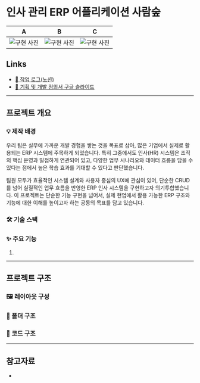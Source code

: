 # 인사 관리 ERP 어플리케이션 사람숲 

A | B| C
--|--|--|
![구현 사진](url) | ![구현 사진](url) | ![구현 사진](url) 

## Links

- [📖 작업 로그(노션)](https://universal-gallium-010.notion.site/2059b2f7b0af804f870feea9b6471448?source=copy_link)
- [📜 기획 및 개발 정의서 구글 슬라이드 ](https://docs.google.com/presentation/d/1cj48KtGpLL-fApoqQQtzJOlXoqCeXz00Ee7nb3GiBJg/edit?usp=sharing)

---

## 프로젝트 개요

### 💡 제작 배경
우리 팀은 실무에 가까운 개발 경험을 쌓는 것을 목표로 삼아, 많은 기업에서 실제로 활용되는 ERP 시스템에 주목하게 되었습니다. 특히 그중에서도 인사(HR) 시스템은 조직의 핵심 운영과 밀접하게 연관되어 있고, 다양한 업무 시나리오와 데이터 흐름을 담을 수 있다는 점에서 높은 학습 효과를 기대할 수 있다고 판단했습니다.

팀원 모두가 효율적인 시스템 설계와 사용자 중심의 UX에 관심이 있어, 단순한 CRUD를 넘어 실질적인 업무 흐름을 반영한 ERP 인사 시스템을 구현하고자 의기투합했습니다. 이 프로젝트는 단순한 기능 구현을 넘어서, 실제 현업에서 활용 가능한 ERP 구조와 기능에 대한 이해를 높이고자 하는 공동의 목표를 담고 있습니다.

### 🛠 기술 스택

### ✨ 주요 기능
1. 

---

## 프로젝트 구조

### 🖼 레이아웃 구성

### 📁 폴더 구조

### 📜 코드 구조


---

## 참고자료
- 

